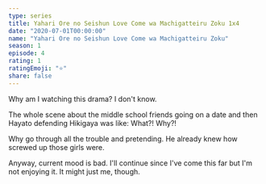 ```yaml
---
type: series
title: Yahari Ore no Seishun Love Come wa Machigatteiru Zoku 1x4
date: "2020-07-01T00:00:00"
name: "Yahari Ore no Seishun Love Come wa Machigatteiru Zoku"
season: 1
episode: 4
rating: 1
ratingEmoji: "⭐️"
share: false
---
```


Why am I watching this drama? I don't know.

The whole scene about the middle school friends going on a date and then Hayato defending Hikigaya was like: What?! Why?!

Why go through all the trouble and pretending. He already knew how screwed up those girls were.

Anyway, current mood is bad. I'll continue since I've come this far but I'm not enjoying it. It might just me, though.
